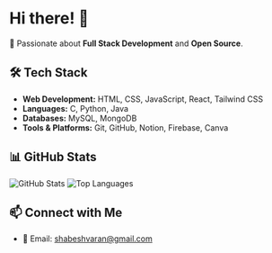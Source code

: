 # Hi there! 👋

🚀 Passionate about **Full Stack Development** and **Open Source**.

## 🛠 Tech Stack
- **Web Development:** HTML, CSS, JavaScript, React, Tailwind CSS
- **Languages:** C, Python, Java
- **Databases:** MySQL, MongoDB
- **Tools & Platforms:** Git, GitHub, Notion, Firebase, Canva

## 📊 GitHub Stats
![GitHub Stats](https://github-readme-stats.vercel.app/api?username=shabesh10&show_icons=true&theme=radical)
![Top Languages](https://github-readme-stats.vercel.app/api/top-langs/?username=shabesh10&layout=compact&theme=radical)

## 📫 Connect with Me
- 📧 Email: shabeshvaran@gmail.com
